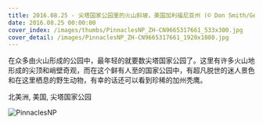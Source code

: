 ```yaml
---
title: 2016.08.25 - 尖塔国家公园里的火山斜坡，美国加利福尼亚州 (© Don Smith/Getty Images)
date: 2016.08.25 00:00:00
cover_index: /images/thumbs/PinnaclesNP_ZH-CN9665317661_533x300.jpg
cover_detail: /images/PinnaclesNP_ZH-CN9665317661_1920x1080.jpg
---
```


在众多由火山形成的公园中，最年轻的就要数尖塔国家公园了。这里有许多火山地形成的尖顶和峭壁奇观，而在这个鲜有人至的国家公园中，有超凡脱世的迷人景色和在这里栖息的野生动物，有幸的话还可以看到珍稀的加州秃鹰。

北美洲, 美国, 尖塔国家公园

![PinnaclesNP](/images/PinnaclesNP_ZH-CN9665317661_1920x1080.jpg)
